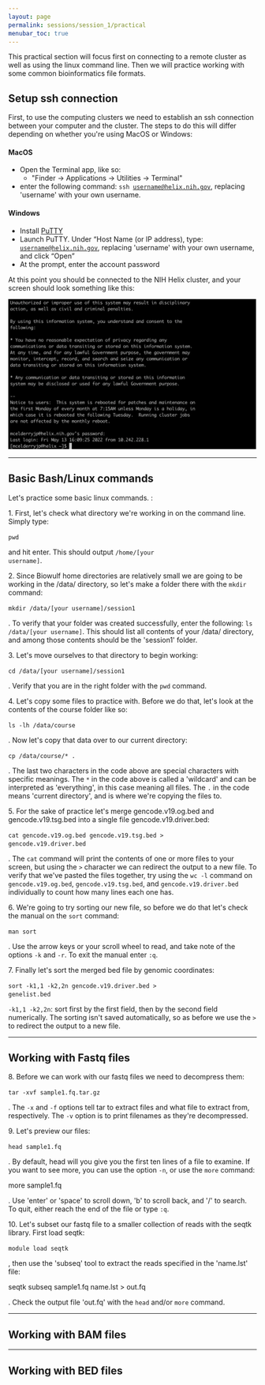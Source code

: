 ```yaml
---
layout: page
permalink: sessions/session_1/practical
menubar_toc: true
---
```


This practical section will focus first on connecting to a remote cluster
as well as using the linux command line. Then we will practice working with
some common bioinformatics file formats.

## Setup ssh connection

First, to use the computing clusters we need to establish an ssh connection
between your computer and the cluster. The steps to do this will differ
depending on whether you're using MacOS or Windows:

#### MacOS

- Open the Terminal app, like so:
	- "Finder -> Applications -> Utilities -> Terminal"
- enter the following command: <code>ssh username@helix.nih.gov</code>,
replacing 'username' with your own username.

#### Windows

- Install [PuTTY](https://www.chiark.greenend.org.uk/~sgtatham/putty/latest.html)
- Launch PuTTY. Under “Host Name (or IP address), type:
<code>username@helix.nih.gov</code>, replacing 'username' with your own username,
and click “Open”
- At the prompt, enter the account password

At this point you should be connected to the NIH Helix cluster, and your screen
should look something like this:

<img src="practical_assets/login_screen.png">

---

## Basic Bash/Linux commands

Let's practice some basic linux commands. :

1\. First, let's check what directory we're working in on the command line. Simply type:

<code>pwd</code>

and hit enter. This should output <code>/home/[your username]</code>.

2\. Since Biowulf home directories are relatively small we are going to be working in the /data/ directory, so let's make a folder there with the <code>mkdir</code> command:

<code>mkdir /data/[your username]/session1</code>

. To verify that your folder was created successfully, enter the following: <code>ls /data/[your username]</code>. This should list all contents of your /data/ directory, and among those contents should be the 'session1' folder.

3\. Let's move ourselves to that directory to begin working:

<code>cd  /data/[your username]/session1</code>

. Verify that you are in the right folder with the <code>pwd</code> command.

4\. Let's copy some files to practice with. Before we do that, let's look at the contents of the course folder like so:

<code>ls -lh /data/course</code>

. Now let's copy that data over to our current directory:

<code>cp /data/course/* .</code>

. The last two characters in the code above are special characters with specific meanings. The <code>*</code> in the code above is called a 'wildcard' and can be interpreted as 'everything', in this case meaning all files. The <code>.</code> in the code means 'current directory', and is where we're copying the files to.

5\. For the sake of practice let's merge gencode.v19.og.bed and gencode.v19.tsg.bed into a single file gencode.v19.driver.bed:

<code>cat gencode.v19.og.bed gencode.v19.tsg.bed > gencode.v19.driver.bed
</code>

. The <code>cat</code> command will print the contents of one or more files to your screen, but using the <code>></code> character we can redirect the output to a new file. To verify that we've pasted the files together, try using the <code>wc -l</code> command on <code>gencode.v19.og.bed</code>, <code>gencode.v19.tsg.bed</code>, and <code>gencode.v19.driver.bed</code> individually to count how many lines each one has.

6\. We're going to try sorting our new file, so before we do that let's check the manual on the <code>sort</code> command:

<code>man sort</code>

. Use the arrow keys or your scroll wheel to read, and take note of the options <code>-k</code> and <code>-r</code>. To exit the manual enter <code>:q</code>.

7\. Finally let's sort the merged bed file by genomic coordinates:

<code>sort -k1,1 -k2,2n gencode.v19.driver.bed > genelist.bed</code>

 <code>-k1,1 -k2,2n</code>: sort first by the first field, then by the second field numerically. The sorting isn't saved automatically, so as before we use the <code>></code> to redirect the output to a new file.

---

## Working with Fastq files
8\. Before we can work with our fastq files we need to decompress them:

<code>tar -xvf sample1.fq.tar.gz</code>

. The <code>-x</code> and <code>-f</code> options tell tar to extract files and what file to extract from, respectively. The <code>-v</code> option is to print filenames as they're decompressed.

9\. Let's preview our files:

<code>head sample1.fq</code>

. By default, head will you give you the first ten lines of a file to examine. If you want to see more, you can use the option <code>-n</code>, or use the <code>more</code> command:

more sample1.fq

. Use 'enter' or 'space' to scroll down, 'b' to scroll back, and '/' to search. To quit, either reach the end of the file or type <code>:q</code>.

10\. Let's subset our fastq file to a smaller collection of reads with the seqtk library. First load seqtk:

<code>module load seqtk</code>

, then use the 'subseq' tool to extract the reads specified in the 'name.lst' file:

seqtk subseq sample1.fq name.lst > out.fq

. Check the output file 'out.fq' with the <code>head</code> and/or <code>more</code> command.

---

## Working with BAM files

---

## Working with BED files
